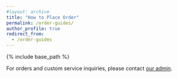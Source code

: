 ```yaml
---
#layout: archive
title: "How to Place Order"
permalink: /order-guides/
author_profile: true
redirect_from:
  - /order-guides
---
```


{% include base_path %}

For orders and custom service inquiries, please contact [our admin](https://wa.me/6281216494090).
